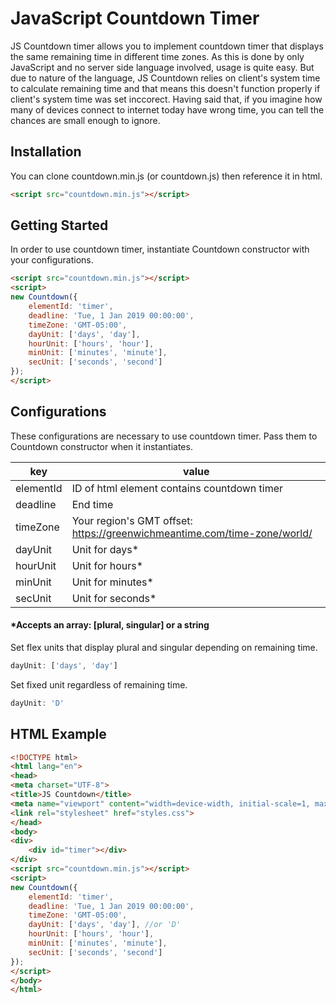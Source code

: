 # JavaScript Countdown Timer
JS Countdown timer allows you to implement countdown timer that displays the same remaining time in different time zones. As this is done by only JavaScript and no server side language involved, usage is quite easy. But due to nature of the language, JS Countdown relies on client's system time to calculate remaining time and that means this doesn't function properly if client's system time was set inccorect. Having said that, if you imagine how many of devices connect to internet today have wrong time, you can tell the chances are small enough to ignore.

## Installation
You can clone countdown.min.js (or countdown.js) then reference it in html.

````html
<script src="countdown.min.js"></script>
````

## Getting Started
In order to use countdown timer, instantiate Countdown constructor with your configurations.

````html
<script src="countdown.min.js"></script>
<script>
new Countdown({
	elementId: 'timer',
	deadline: 'Tue, 1 Jan 2019 00:00:00',
	timeZone: 'GMT-05:00',
	dayUnit: ['days', 'day'],
	hourUnit: ['hours', 'hour'],
	minUnit: ['minutes', 'minute'],
	secUnit: ['seconds', 'second']
});
</script>
````

## Configurations
These configurations are necessary to use countdown timer. Pass them to Countdown constructor when it instantiates.

| key | value |
| -------- | ----- |
| elementId | ID of html element contains countdown timer|
| deadline | End time |
| timeZone | Your region's GMT offset: https://greenwichmeantime.com/time-zone/world/ |
| dayUnit | Unit for days* |
| hourUnit | Unit for hours* |
| minUnit | Unit for minutes* |
| secUnit | Unit for seconds* |

#### *Accepts an array: [plural, singular] or a string

Set flex units that display plural and singular depending on remaining time.
````javascript
dayUnit: ['days', 'day']
````

Set fixed unit regardless of remaining time.
````javascript
dayUnit: 'D'
````
## HTML Example
````html
<!DOCTYPE html>
<html lang="en">
<head>
<meta charset="UTF-8">
<title>JS Countdown</title>
<meta name="viewport" content="width=device-width, initial-scale=1, maximum-scale=1">
<link rel="stylesheet" href="styles.css">
</head>
<body>
<div>
    <div id="timer"></div>
</div>
<script src="countdown.min.js"></script>
<script>
new Countdown({
    elementId: 'timer',
    deadline: 'Tue, 1 Jan 2019 00:00:00',
    timeZone: 'GMT-05:00',
    dayUnit: ['days', 'day'], //or 'D'
    hourUnit: ['hours', 'hour'],
    minUnit: ['minutes', 'minute'],
    secUnit: ['seconds', 'second']
});
</script>
</body>
</html>
````

